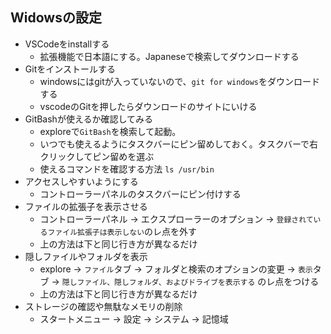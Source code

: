 ## Widowsの設定
- VSCodeをinstallする
  - 拡張機能で日本語にする。Japaneseで検索してダウンロードする
- Gitをインストールする
  - windowsにはgitが入っていないので、`git for windows`をダウンロードする
  - vscodeのGitを押したらダウンロードのサイトにいける
- GitBashが使えるか確認してみる
  - exploreで`GitBash`を検索して起動。
  - いつでも使えるようにタスクバーにピン留めしておく。タスクバーで右クリックしてピン留めを選ぶ
  - 使えるコマンドを確認する方法 `ls /usr/bin`
- アクセスしやすいようにする
  - コントローラーパネルのタスクバーにピン付けする
- ファイルの拡張子を表示させる
  - コントローラーパネル -> エクスプローラーのオプション -> `登録されているファイル拡張子は表示しない`のレ点を外す
  - 上の方法は下と同じ行き方が異なるだけ
- 隠しファイルやフォルダを表示
  - explore -> `ファイル`タブ -> フォルダと検索のオプションの変更 -> `表示`タブ -> `隠しファイル、隠しフォルダ、およびドライブを表示する` のレ点をつける
  - 上の方法は下と同じ行き方が異なるだけ
- ストレージの確認や無駄なメモリの削除
  - スタートメニュー -> 設定 -> システム -> 記憶域 
